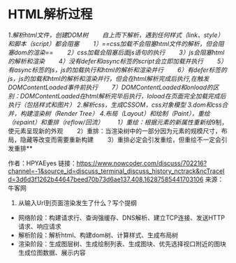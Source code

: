 # HTML解析过程

*1.解析html文件，创建DOM树
　　自上而下解析，遇到任何样式（link、style）和脚本（script）都会阻塞
　　1）==css加载不会阻塞html文件的解析，但会阻塞dom的渲染==
　　2）css加载会阻塞后面js语句的执行
　　3）js会阻塞html的解析和渲染
　　4）没有defer和async标签的script会立即加载并执行
　　5）有async标签的js，js的加载执行和html的解析和渲染并行
　　6）有defer标签的js，js的加载和html的解析和渲染并行，但会在html解析完成后执行,在触发DOMContentLoaded事件前执行
　　7）DOMContentLoaded和onload的区别：DOMContentLoaded在html解析完毕后执行，loload在页面完全加载完成后执行（包括样式和图片）
2.解析css，生成CSSOM，css对象模型
3.dom和css合并，构建渲染树（Render Tree）
4.布局（Layout）和绘制（Paint），重绘（repaint）和重排（reflow/回流）
　　1）重绘：根据元素的新属性重新绘*9制，使元素呈现新的外观
　　2）重排：当渲染树中的一部分因为元素的规模尺寸，布局，隐藏等改变而需要重新构建
　　3）重排必定会引发重绘，但重绘不一定会引发重排**





作者：HPYAEyes
链接：https://www.nowcoder.com/discuss/702216?channel=-1&source_id=discuss_terminal_discuss_history_nctrack&ncTraceId=3d6d3f1262b44647beed70b73d6ae137.408.16287585441703106
来源：牛客网



1. 从输入Url到页面渲染发生了什么？写个提纲

- 网络阶段：构建请求行、查询强缓存、DNS解析、建立TCP连接、发送HTTP请求、响应请求 
- 解析阶段：解析html、构建dom树、计算样式、生成布局树 
- 渲染阶段：生成图层树、生成绘制列表、生成图块、优先选择视口附近的图块生成位图数据、展示内容 

